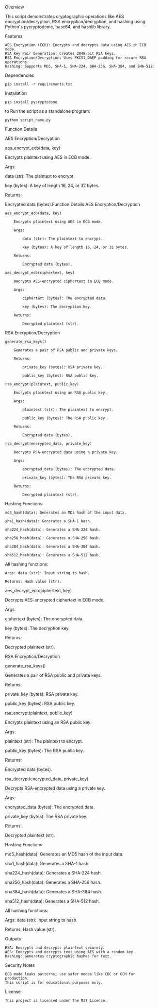 Overview

  This script demonstrates cryptographic operations like AES encryption/decryption, RSA encryption/decryption, and hashing using     Python's pycryptodome, base64, and hashlib library.

Features

    AES Encryption (ECB): Encrypts and decrypts data using AES in ECB mode.
    RSA Key Pair Generation: Creates 2048-bit RSA keys.
    RSA Encryption/Decryption: Uses PKCS1_OAEP padding for secure RSA operations.
    Hashing: Supports MD5, SHA-1, SHA-224, SHA-256, SHA-384, and SHA-512.

Dependencies

    pip install -r requirements.txt

Installation

    pip install pycryptodome

to Run the script as a standalone program:

    python script_name.py

Function Details

AES Encryption/Decryption

aes_encrypt_ecb(data, key)

Encrypts plaintext using AES in ECB mode.

Args:

data (str): The plaintext to encrypt.

key (bytes): A key of length 16, 24, or 32 bytes.

Returns:

Encrypted data (bytes).Function Details
AES Encryption/Decryption

    aes_encrypt_ecb(data, key)

        Encrypts plaintext using AES in ECB mode.

        Args:

            data (str): The plaintext to encrypt.

            key (bytes): A key of length 16, 24, or 32 bytes.

        Returns:

            Encrypted data (bytes).

    aes_decrypt_ecb(ciphertext, key)

        Decrypts AES-encrypted ciphertext in ECB mode.

        Args:

            ciphertext (bytes): The encrypted data.

            key (bytes): The decryption key.

        Returns:

            Decrypted plaintext (str).

RSA Encryption/Decryption

    generate_rsa_keys()

        Generates a pair of RSA public and private keys.

        Returns:

            private_key (bytes): RSA private key.

            public_key (bytes): RSA public key.

    rsa_encrypt(plaintext, public_key)

        Encrypts plaintext using an RSA public key.

        Args:

            plaintext (str): The plaintext to encrypt.

            public_key (bytes): The RSA public key.

        Returns:

            Encrypted data (bytes).

    rsa_decrypt(encrypted_data, private_key)

        Decrypts RSA-encrypted data using a private key.

        Args:

            encrypted_data (bytes): The encrypted data.

            private_key (bytes): The RSA private key.

        Returns:

            Decrypted plaintext (str).

Hashing Functions

    md5_hash(data): Generates an MD5 hash of the input data.

    sha1_hash(data): Generates a SHA-1 hash.

    sha224_hash(data): Generates a SHA-224 hash.

    sha256_hash(data): Generates a SHA-256 hash.

    sha384_hash(data): Generates a SHA-384 hash.

    sha512_hash(data): Generates a SHA-512 hash.

All hashing functions:

    Args: data (str): Input string to hash.

    Returns: Hash value (str).

aes_decrypt_ecb(ciphertext, key)

Decrypts AES-encrypted ciphertext in ECB mode.

Args:

ciphertext (bytes): The encrypted data.

key (bytes): The decryption key.

Returns:

Decrypted plaintext (str).

RSA Encryption/Decryption

generate_rsa_keys()

Generates a pair of RSA public and private keys.

Returns:

private_key (bytes): RSA private key.

public_key (bytes): RSA public key.

rsa_encrypt(plaintext, public_key)

Encrypts plaintext using an RSA public key.

Args:

plaintext (str): The plaintext to encrypt.

public_key (bytes): The RSA public key.

Returns:

Encrypted data (bytes).

rsa_decrypt(encrypted_data, private_key)

Decrypts RSA-encrypted data using a private key.

Args:

encrypted_data (bytes): The encrypted data.

private_key (bytes): The RSA private key.

Returns:

Decrypted plaintext (str).

Hashing Functions

md5_hash(data): Generates an MD5 hash of the input data.

sha1_hash(data): Generates a SHA-1 hash.

sha224_hash(data): Generates a SHA-224 hash.

sha256_hash(data): Generates a SHA-256 hash.

sha384_hash(data): Generates a SHA-384 hash.

sha512_hash(data): Generates a SHA-512 hash.

All hashing functions:

Args: data (str): Input string to hash.

Returns: Hash value (str).

Outputs

    RSA: Encrypts and decrypts plaintext securely.
    AES: Encrypts and decrypts text using AES with a random key.
    Hashing: Generates cryptographic hashes for text.

Security Notes

    ECB mode leaks patterns; use safer modes like CBC or GCM for production.
    This script is for educational purposes only.

License

    This project is licensed under the MIT License.

